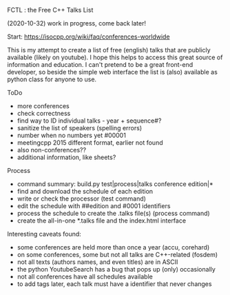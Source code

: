 FCTL : the Free C++ Talks List 

(2020-10-32) work in progress, come back later!

Start: https://isocpp.org/wiki/faq/conferences-worldwide

This is my attempt to create a list of free (english) talks that
are publicly available (likely on youtube).
I hope this helps to access this great source of information
and education.
I can't pretend to be a great front-end developer, so 
beside the simple web interface the list
is (also) available as python class for anyone to use.

ToDo
   - more conferences
   - check correctness
   - find way to ID individual talks - year + sequence#?
   - sanitize the list of speakers (spelling errors)
   - number when no numbers yet #00001
   - meetingcpp 2015 different format, earlier not found
   - also non-conferences??
   - additional information, like sheets?
   
Process
   - command summary: build.py test|process|talks conference edition|*
   - find and download the schedule of each edition
   - write or check the processor (test command)
   - edit the schedule with ##edition and #0001 identifiers
   - process the schedule to create the .talks file(s) (process command)
   - create the all-in-one *.talks file and the index.html interface
  
Interesting caveats found:
   - some conferences are held more than once a year (accu, corehard)
   - on some conferences, some but not all talks are C++-related (fosdem)
   - not all texts (authors names, and even titles) are in ASCII
   - the python YoutubeSearch has a bug that pops up (only) occasionally
   - not all conferences have all schedules available
   - to add tags later, each talk must have a identifier that never changes
   